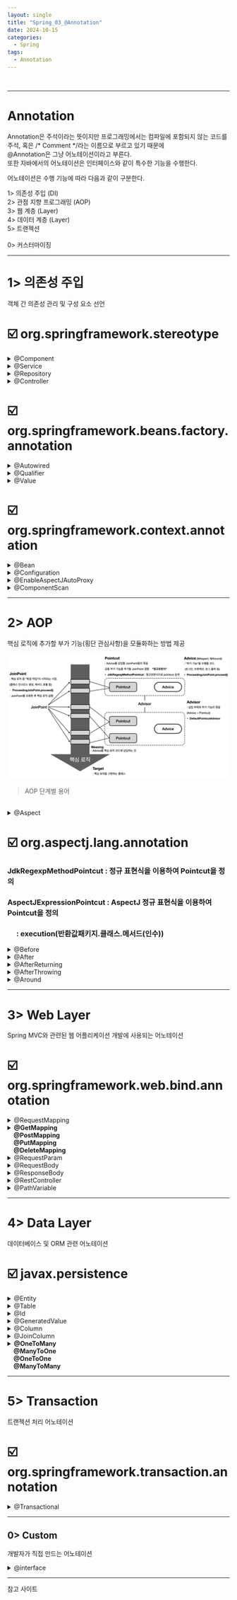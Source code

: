 ```yaml
---
layout: single
title: "Spring_03_@Annotation"
date: 2024-10-15
categories:
  - Spring
tags:
  - Annotation
---
```


<br>

---
# Annotation
Annotation은 주석이라는 뜻이지만 프로그래밍에서는 컴파일에 포함되지 않는 코드를 <br>
주석, 혹은 /* Comment */라는 이름으로 부르고 있기 때문에 <br>
@Annotation은 그냥 어노테이션이라고 부른다. <br>
또한 자바에서의 어노테이션은 인터페이스와 같이 특수한 기능을 수행한다. <br>


어노테이션은 수행 기능에 따라 다음과 같이 구분한다.<br>
> 
1> 의존성 주입 (DI) <br>
2> 관점 지향 프로그래밍 (AOP) <br>
3> 웹 계층 (Layer) <br>
4> 데이터 계층 (Layer) <br>
5> 트랜젝션 <br>
<br>
0> 커스터마이징 <br>

<hr>

# 1> 의존성 주입
객체 간 의존성 관리 및 구성 요소 선언 <br>

<h1>☑️ org.springframework.stereotype</h1>

<details>
<summary class="summary-title">@Component</summary>
<li class="font-lg">org.springframework.stereotype.Component</li>
<li class="font-lg">의존성 주입을 위한 기본 Annotation</li>
<li class="font-lg">개발자가 직접 작성한 Class를 Bean으로 등록하기 위한 어노테이션</li>
<li class="font-lg">@Configuration(ApplicationContext)의 @ComponentScan을 통해 <br>
&emsp;&emsp;자동으로 검색되어 Bean으로 등록된다.</li>

<details>
<summary>예시</summary>
<div markdown="1">

```java
@Component(value="testComponent")
public class ComponentClass {
	// private ComponentClass testComponent = new ComponenClass(); 와 같다.
}
```
</div>
</details>
</details>

<details>
<summary class="summary-title">@Service</summary>
<li class="font-lg">org.springframework.stereotype.Service</li>
<li class="font-lg">비즈니스 로직을 수행하는 Component</li>
<li class="font-lg">@Component와 동일하게 동작하지만 비즈니스 로직을 수행하는 클래스임을 명시할 때 작성한다.</li>
<details>
<summary>예시</summary>
<div markdown="1">

```java
@Service // @Component와 동일. 비즈니스 로직을 수행함을 명시
public class ServiceClass {
	// private ServiceClass serviceClass = new ServiceClass();	
}
```
</div>
</details>
</details>

<details>
<summary class="summary-title">@Repository</summary>
<li class="font-lg">org.springframework.stereotype.Repository</li>
<li class="font-lg">DAO _ DB와의 상호작용을 담당</li>
<li class="font-lg">예외 변환 (Exception Translation)</li>
<details>
<summary>예시</summary>
<div markdown="1">

```java
@Repository
public class TestDao {
	@Autowired
	private TestRepository repository; // sql문을 구현한 인터페이스 필드 멤버로 선언

	public List<TestDto> select() {
		return repository.findAll().stream().map( Test::toDto ).collect(Collectors.toList()); // 인터페이스의 반환값을 리턴
	}
}
```
</div>
</details>
</details>

<details>
<summary class="summary-title">@Controller</summary>
<li class="font-lg">org.springframework.stereotype.Controller</li>
<li class="font-lg">Spring MVC Controller 클래스</li>
<li class="font-lg">요청 처리 & 응답 반환</li>
<li class="font-lg">@RequestMapping과 함께 쓰인다.</li>
<details>
<summary>예시</summary>
<div markdown="1">

```java
@Controller
public class TestController {
	@Autowired // DB와 연결할 객체 @Repository를 필드 멤버로 활용
	private Dao dao;

	@GetMapping("/") // 요청 페이지가 없는 경우 welcome 페이지로 redirect
	public String index() {
		return "index"; // welcome page
	}
	@PostMapping("search") // 검색어를 전달하며 페이지를 요청할 경우 FormBean에 저장하여 Dao 메서드 호출
	public String search(Bean bean, org.springframework.ui.Model model) {
		model.addAttribute("list", dao.search(bean));
		return "result"; // templates/result.html 로 forward
	}
}
```
</div>
</details>
</details>


<h1>☑️ org.springframework.beans.factory.annotation</h1>

<details>
<summary class="summary-title">@Autowired</summary>
<li class="font-lg">org.springframework.beans.factory.annotation.Autowired</li>
<li class="font-lg">Constructor, setter, field에 사용</li>
<li class="font-lg">타입에 의한 매핑 (객체에 대한 의존성 : Bean 주입)</li>

<details>
<summary class="summary-title">Spring의 Bean 주입 3가지 방법</summary>
<ol>
<li class="font-lg">@Autowired</li>
<li class="font-lg">setter</li>
<li class="font-lg">@AllArgsConstructor (권장)</li>
</ol>
</details>

<details>
<summary>예시</summary>
<div markdown="1">

```java
@어노테이션
public class 클래스 {
	@Aurowired // 구현체를 주입받는다 
	private TestInterface interface; // 필드 인젝션

	@Autowired
	private Constructor(TestClass test) { // 생성자 인젝션
		this test = test;
	}
}
```
</div>
</details>
</details>


<details>
<summary class="summary-title">@Qualifier</summary>
<li class="font-lg">org.springframework.beans.factory.annotation.Qualifier</li>
<li class="font-lg">Bean으로 등록된 객체의 ID를 통해 주입받는다</li>
<li class="font-lg">@Autowired와 함께 쓰이며 타입이 아닌 Bean의 Id에 매핑할 때 쓰인다.</li>
<li class="font-lg">
	Bean객체의 ID를 찾지 못할 경우 <br>
	⛔️ 'NoSuchBeanDefinitionException' 발생 <br>
&emsp;&emsp;자연스럽게 Bean Id에 오타는 없는지 확인한다.
</li>
<details>
<summary>예시</summary>
<div markdown="1">

```java
@어노테이션
public class 클래스 {
	@Aurowired 
	@Qualifier(value="testImpl") // Bean의 ID와 매핑
	private TestInterface interface;
}
```
</div>
</details>
</details>


<details>
<summary class="summary-title">@Value</summary>
<li class="font-lg">org.springframework.beans.factory.annotation.Value</li>
<li class="font-lg">설정 파일(application.properties 또는 application.yml)에서 값을 읽어와 주입할 때 사용</li>
<li class="font-lg">멤버에 작성한다. _ 외부 클래스의 name값을 주입</li>
<details>
<summary>예시</summary>
<div markdown="1">

```java
	@Value("dataInfo.name") // 1> 외부 클래스의 name 값을 주입
	private String name; // name = dataInfo.getName(); 과 동일
	private String part;

	@Autowired // 어노테이션을 작성하지 않으면 주입되지 않는다. (당연한 얘기) 
	// xml 에서 <constructor-arg value="전산부"/> 를 입력 시 xml 설정값이 주입된다.
	public MyProcess(@Value("총무부") String part) { // @Value("#{dataInfo.part}") String part 가능
		this.part = part;	// 2> 생성자를 통해 part가 주입된다.
	}
```
</div>
</details>

<details>
<summary>예시 전문</summary>
<div markdown="1">

```java
package anno3_etc;

import org.springframework.beans.factory.annotation.Autowired;
import org.springframework.beans.factory.annotation.Value;
import org.springframework.stereotype.Service;

@Service // 비즈니스 로직을 수행할 클래스 : Service
public class MyProcess {
	// TODO 1015 Spring 05 _ 기타 어노테이션 _ SpEL _ @Value
	// SpEL : 동적으로 표현식을 해석.
	// #{표현식} : @Component로 작성된 클래스를 앞글자 소문자의 변수에 접근하여 getter()를 호출할 수 있다.

	// @Value는 멤버에 작성한다. : 1> 외부 클래스의 name값을 주입
	@Value("#{dataInfo.name}") // getName() 메서드를 호출한다.
	private String name;
	private String part;

	public MyProcess() {
		
	}
	
	@Autowired // 어노테이션을 작성하지 않으면 주입되지 않는다. (당연한 얘기) 
	// xml 에서 <constructor-arg value="전산부"/> 를 입력 시 xml 설정값이 주입된다.
	public MyProcess(@Value("총무부") String part) { // @Value("#{dataInfo.part}") String part 가능
		this.part = part;	// 2> 생성자를 통해 part가 주입된다.
	}
	
	@Value("#{dataInfo.job}") // public 으로 선언했기 때문에 바로 접근할 수 있다.
	private String job; 
	
	@Value("100")		// 새로운 변수에 값을 주입할 수도 있다.
	private int height;
	
	@Value("1, 2, 3, 4")	// 배열을 저장할 수도 있다.
	private int arr[];
	
	public void showResult () {
		System.out.println("name : " + name);
		System.out.println("part : " + part);
		System.out.println("job : " + job);
		System.out.println("height + 3 : " + (height + 3));
		System.out.println("arr : " + arr[0] + " " + arr[3]);
	}
}
```
</div>
</details>
</details>


<h1>☑️ org.springframework.context.annotation</h1>

<details>
<summary class="summary-title">@Bean</summary>
<li class="font-lg">org.springframework.context.annotation.Bean</li>
<li class="font-lg">개발자가 직접 제어가 불가능한 외부 라이브러리 등을 Bean으로 만들 때 사용되는 어노테이션</li>
<li class="font-lg">메서드를 통해서 Bean 정의</li>
<li class="font-lg">메서드의 반환 객체를 Spring 컨테이너 Bean으로 등록</li>
<details>
<summary>예시</summary>
<div markdown="1">

```java
@어노테이션
public class 클래스 {
	// ArrayList를 반환하며 Bean으로 등록한다. 
	// ArrayList<String> testArrayList = new ArrayList<>(); 와 동일
	@Bean(name="testArrayList") 
	public ArrayList<String> array() {
		return new ArrayList<String>();
	}
}
```
</div>
</details>
</details>


<details>
<summary class="summary-title">@Configuration</summary>
<li class="font-lg">org.springframework.context.annotation.Configuration</li>
<li class="font-lg">Spring 설정 클래스를 정의</li>

<details>
<summary>예시</summary>

<pre><code>
 &#064;Configuration
 public class AppConfig {
     &#064;Bean
     public MyBean myBean() {
         // instantiate, configure and return bean ...
     }
 }
</code></pre>

</details>

<details>
<summary>API 내용 확인</summary>
<div markdown="1">

```java
/*
 * Copyright 2002-2023 the original author or authors.
 *
 * Licensed under the Apache License, Version 2.0 (the "License");
 * you may not use this file except in compliance with the License.
 * You may obtain a copy of the License at
 *
 *      https://www.apache.org/licenses/LICENSE-2.0
 *
 * Unless required by applicable law or agreed to in writing, software
 * distributed under the License is distributed on an "AS IS" BASIS,
 * WITHOUT WARRANTIES OR CONDITIONS OF ANY KIND, either express or implied.
 * See the License for the specific language governing permissions and
 * limitations under the License.
 */

package org.springframework.context.annotation;

import java.lang.annotation.Documented;
import java.lang.annotation.ElementType;
import java.lang.annotation.Retention;
import java.lang.annotation.RetentionPolicy;
import java.lang.annotation.Target;

import org.springframework.beans.factory.annotation.Autowired;
import org.springframework.beans.factory.annotation.Value;
import org.springframework.core.annotation.AliasFor;
import org.springframework.stereotype.Component;

/**
 * Indicates that a class declares one or more {@link Bean @Bean} methods and
 * may be processed by the Spring container to generate bean definitions and
 * service requests for those beans at runtime, for example:
 *
 * <pre class="code">
 * &#064;Configuration
 * public class AppConfig {
 *
 *     &#064;Bean
 *     public MyBean myBean() {
 *         // instantiate, configure and return bean ...
 *     }
 * }</pre>
 *
 * <h2>Bootstrapping {@code @Configuration} classes</h2>
 *
 * <h3>Via {@code AnnotationConfigApplicationContext}</h3>
 *
 * <p>{@code @Configuration} classes are typically bootstrapped using either
 * {@link AnnotationConfigApplicationContext} or its web-capable variant,
 * {@link org.springframework.web.context.support.AnnotationConfigWebApplicationContext
 * AnnotationConfigWebApplicationContext}. A simple example with the former follows:
 *
 * <pre class="code">
 * AnnotationConfigApplicationContext ctx = new AnnotationConfigApplicationContext();
 * ctx.register(AppConfig.class);
 * ctx.refresh();
 * MyBean myBean = ctx.getBean(MyBean.class);
 * // use myBean ...
 * </pre>
 *
 * <p>See the {@link AnnotationConfigApplicationContext} javadocs for further details, and see
 * {@link org.springframework.web.context.support.AnnotationConfigWebApplicationContext
 * AnnotationConfigWebApplicationContext} for web configuration instructions in a
 * {@code Servlet} container.
 *
 * <h3>Via Spring {@code <beans>} XML</h3>
 *
 * <p>As an alternative to registering {@code @Configuration} classes directly against an
 * {@code AnnotationConfigApplicationContext}, {@code @Configuration} classes may be
 * declared as normal {@code <bean>} definitions within Spring XML files:
 *
 * <pre class="code">
 * &lt;beans&gt;
 *    &lt;context:annotation-config/&gt;
 *    &lt;bean class="com.acme.AppConfig"/&gt;
 * &lt;/beans&gt;
 * </pre>
 *
 * <p>In the example above, {@code <context:annotation-config/>} is required in order to
 * enable {@link ConfigurationClassPostProcessor} and other annotation-related
 * post processors that facilitate handling {@code @Configuration} classes.
 *
 * <h3>Via component scanning</h3>
 *
 * <p>Since {@code @Configuration} is meta-annotated with {@link Component @Component},
 * {@code @Configuration} classes are candidates for component scanning &mdash;
 * for example, using {@link ComponentScan @ComponentScan} or Spring XML's
 * {@code <context:component-scan/>} element &mdash; and therefore may also take
 * advantage of {@link Autowired @Autowired}/{@link jakarta.inject.Inject @Inject}
 * like any regular {@code @Component}. In particular, if a single constructor is
 * present, autowiring semantics will be applied transparently for that constructor:
 *
 * <pre class="code">
 * &#064;Configuration
 * public class AppConfig {
 *
 *     private final SomeBean someBean;
 *
 *     public AppConfig(SomeBean someBean) {
 *         this.someBean = someBean;
 *     }
 *
 *     // &#064;Bean definition using "SomeBean"
 *
 * }</pre>
 *
 * <p>{@code @Configuration} classes may not only be bootstrapped using component
 * scanning, but may also themselves <em>configure</em> component scanning using
 * the {@link ComponentScan @ComponentScan} annotation:
 *
 * <pre class="code">
 * &#064;Configuration
 * &#064;ComponentScan("com.acme.app.services")
 * public class AppConfig {
 *     // various &#064;Bean definitions ...
 * }</pre>
 *
 * <p>See the {@link ComponentScan @ComponentScan} javadocs for details.
 *
 * <h2>Working with externalized values</h2>
 *
 * <h3>Using the {@code Environment} API</h3>
 *
 * <p>Externalized values may be looked up by injecting the Spring
 * {@link org.springframework.core.env.Environment} into a {@code @Configuration}
 * class &mdash; for example, using the {@code @Autowired} annotation:
 *
 * <pre class="code">
 * &#064;Configuration
 * public class AppConfig {
 *
 *     &#064;Autowired Environment env;
 *
 *     &#064;Bean
 *     public MyBean myBean() {
 *         MyBean myBean = new MyBean();
 *         myBean.setName(env.getProperty("bean.name"));
 *         return myBean;
 *     }
 * }</pre>
 *
 * <p>Properties resolved through the {@code Environment} reside in one or more "property
 * source" objects, and {@code @Configuration} classes may contribute property sources to
 * the {@code Environment} object using the {@link PropertySource @PropertySource}
 * annotation:
 *
 * <pre class="code">
 * &#064;Configuration
 * &#064;PropertySource("classpath:/com/acme/app.properties")
 * public class AppConfig {
 *
 *     &#064;Inject Environment env;
 *
 *     &#064;Bean
 *     public MyBean myBean() {
 *         return new MyBean(env.getProperty("bean.name"));
 *     }
 * }</pre>
 *
 * <p>See the {@link org.springframework.core.env.Environment Environment}
 * and {@link PropertySource @PropertySource} javadocs for further details.
 *
 * <h3>Using the {@code @Value} annotation</h3>
 *
 * <p>Externalized values may be injected into {@code @Configuration} classes using
 * the {@link Value @Value} annotation:
 *
 * <pre class="code">
 * &#064;Configuration
 * &#064;PropertySource("classpath:/com/acme/app.properties")
 * public class AppConfig {
 *
 *     &#064;Value("${bean.name}") String beanName;
 *
 *     &#064;Bean
 *     public MyBean myBean() {
 *         return new MyBean(beanName);
 *     }
 * }</pre>
 *
 * <p>This approach is often used in conjunction with Spring's
 * {@link org.springframework.context.support.PropertySourcesPlaceholderConfigurer
 * PropertySourcesPlaceholderConfigurer} that can be enabled <em>automatically</em>
 * in XML configuration via {@code <context:property-placeholder/>} or <em>explicitly</em>
 * in a {@code @Configuration} class via a dedicated {@code static} {@code @Bean} method
 * (see "a note on BeanFactoryPostProcessor-returning {@code @Bean} methods" of
 * {@link Bean @Bean}'s javadocs for details). Note, however, that explicit registration
 * of a {@code PropertySourcesPlaceholderConfigurer} via a {@code static} {@code @Bean}
 * method is typically only required if you need to customize configuration such as the
 * placeholder syntax, etc. Specifically, if no bean post-processor (such as a
 * {@code PropertySourcesPlaceholderConfigurer}) has registered an <em>embedded value
 * resolver</em> for the {@code ApplicationContext}, Spring will register a default
 * <em>embedded value resolver</em> which resolves placeholders against property sources
 * registered in the {@code Environment}. See the section below on composing
 * {@code @Configuration} classes with Spring XML using {@code @ImportResource}; see
 * the {@link Value @Value} javadocs; and see the {@link Bean @Bean} javadocs for details
 * on working with {@code BeanFactoryPostProcessor} types such as
 * {@code PropertySourcesPlaceholderConfigurer}.
 *
 * <h2>Composing {@code @Configuration} classes</h2>
 *
 * <h3>With the {@code @Import} annotation</h3>
 *
 * <p>{@code @Configuration} classes may be composed using the {@link Import @Import} annotation,
 * similar to the way that {@code <import>} works in Spring XML. Because
 * {@code @Configuration} objects are managed as Spring beans within the container,
 * imported configurations may be injected &mdash; for example, via constructor injection:
 *
 * <pre class="code">
 * &#064;Configuration
 * public class DatabaseConfig {
 *
 *     &#064;Bean
 *     public DataSource dataSource() {
 *         // instantiate, configure and return DataSource
 *     }
 * }
 *
 * &#064;Configuration
 * &#064;Import(DatabaseConfig.class)
 * public class AppConfig {
 *
 *     private final DatabaseConfig dataConfig;
 *
 *     public AppConfig(DatabaseConfig dataConfig) {
 *         this.dataConfig = dataConfig;
 *     }
 *
 *     &#064;Bean
 *     public MyBean myBean() {
 *         // reference the dataSource() bean method
 *         return new MyBean(dataConfig.dataSource());
 *     }
 * }</pre>
 *
 * <p>Now both {@code AppConfig} and the imported {@code DatabaseConfig} can be bootstrapped
 * by registering only {@code AppConfig} against the Spring context:
 *
 * <pre class="code">
 * new AnnotationConfigApplicationContext(AppConfig.class);</pre>
 *
 * <h3>With the {@code @Profile} annotation</h3>
 *
 * <p>{@code @Configuration} classes may be marked with the {@link Profile @Profile} annotation to
 * indicate they should be processed only if a given profile or profiles are <em>active</em>:
 *
 * <pre class="code">
 * &#064;Profile("development")
 * &#064;Configuration
 * public class EmbeddedDatabaseConfig {
 *
 *     &#064;Bean
 *     public DataSource dataSource() {
 *         // instantiate, configure and return embedded DataSource
 *     }
 * }
 *
 * &#064;Profile("production")
 * &#064;Configuration
 * public class ProductionDatabaseConfig {
 *
 *     &#064;Bean
 *     public DataSource dataSource() {
 *         // instantiate, configure and return production DataSource
 *     }
 * }</pre>
 *
 * <p>Alternatively, you may also declare profile conditions at the {@code @Bean} method level
 * &mdash; for example, for alternative bean variants within the same configuration class:
 *
 * <pre class="code">
 * &#064;Configuration
 * public class ProfileDatabaseConfig {
 *
 *     &#064;Bean("dataSource")
 *     &#064;Profile("development")
 *     public DataSource embeddedDatabase() { ... }
 *
 *     &#064;Bean("dataSource")
 *     &#064;Profile("production")
 *     public DataSource productionDatabase() { ... }
 * }</pre>
 *
 * <p>See the {@link Profile @Profile} and {@link org.springframework.core.env.Environment}
 * javadocs for further details.
 *
 * <h3>With Spring XML using the {@code @ImportResource} annotation</h3>
 *
 * <p>As mentioned above, {@code @Configuration} classes may be declared as regular Spring
 * {@code <bean>} definitions within Spring XML files. It is also possible to
 * import Spring XML configuration files into {@code @Configuration} classes using
 * the {@link ImportResource @ImportResource} annotation. Bean definitions imported from
 * XML can be injected &mdash; for example, using the {@code @Inject} annotation:
 *
 * <pre class="code">
 * &#064;Configuration
 * &#064;ImportResource("classpath:/com/acme/database-config.xml")
 * public class AppConfig {
 *
 *     &#064;Inject DataSource dataSource; // from XML
 *
 *     &#064;Bean
 *     public MyBean myBean() {
 *         // inject the XML-defined dataSource bean
 *         return new MyBean(this.dataSource);
 *     }
 * }</pre>
 *
 * <h3>With nested {@code @Configuration} classes</h3>
 *
 * <p>{@code @Configuration} classes may be nested within one another as follows:
 *
 * <pre class="code">
 * &#064;Configuration
 * public class AppConfig {
 *
 *     &#064;Inject DataSource dataSource;
 *
 *     &#064;Bean
 *     public MyBean myBean() {
 *         return new MyBean(dataSource);
 *     }
 *
 *     &#064;Configuration
 *     static class DatabaseConfig {
 *         &#064;Bean
 *         DataSource dataSource() {
 *             return new EmbeddedDatabaseBuilder().build();
 *         }
 *     }
 * }</pre>
 *
 * <p>When bootstrapping such an arrangement, only {@code AppConfig} need be registered
 * against the application context. By virtue of being a nested {@code @Configuration}
 * class, {@code DatabaseConfig} <em>will be registered automatically</em>. This avoids
 * the need to use an {@code @Import} annotation when the relationship between
 * {@code AppConfig} and {@code DatabaseConfig} is already implicitly clear.
 *
 * <p>Note also that nested {@code @Configuration} classes can be used to good effect
 * with the {@code @Profile} annotation to provide two options of the same bean to the
 * enclosing {@code @Configuration} class.
 *
 * <h2>Configuring lazy initialization</h2>
 *
 * <p>By default, {@code @Bean} methods will be <em>eagerly instantiated</em> at container
 * bootstrap time.  To avoid this, {@code @Configuration} may be used in conjunction with
 * the {@link Lazy @Lazy} annotation to indicate that all {@code @Bean} methods declared
 * within the class are by default lazily initialized. Note that {@code @Lazy} may be used
 * on individual {@code @Bean} methods as well.
 *
 * <h2>Testing support for {@code @Configuration} classes</h2>
 *
 * <p>The Spring <em>TestContext framework</em> available in the {@code spring-test} module
 * provides the {@code @ContextConfiguration} annotation which can accept an array of
 * <em>component class</em> references &mdash; typically {@code @Configuration} or
 * {@code @Component} classes.
 *
 * <pre class="code">
 * &#064;ExtendWith(SpringExtension.class)
 * &#064;ContextConfiguration(classes = {AppConfig.class, DatabaseConfig.class})
 * class MyTests {
 *
 *     &#064;Autowired MyBean myBean;
 *
 *     &#064;Autowired DataSource dataSource;
 *
 *     &#064;Test
 *     void test() {
 *         // assertions against myBean ...
 *     }
 * }</pre>
 *
 * <p>See the
 * <a href="https://docs.spring.io/spring/docs/current/spring-framework-reference/testing.html#testcontext-framework">TestContext framework</a>
 * reference documentation for details.
 *
 * <h2>Enabling built-in Spring features using {@code @Enable} annotations</h2>
 *
 * <p>Spring features such as asynchronous method execution, scheduled task execution,
 * annotation driven transaction management, and even Spring MVC can be enabled and
 * configured from {@code @Configuration} classes using their respective "{@code @Enable}"
 * annotations. See
 * {@link org.springframework.scheduling.annotation.EnableAsync @EnableAsync},
 * {@link org.springframework.scheduling.annotation.EnableScheduling @EnableScheduling},
 * {@link org.springframework.transaction.annotation.EnableTransactionManagement @EnableTransactionManagement},
 * {@link org.springframework.context.annotation.EnableAspectJAutoProxy @EnableAspectJAutoProxy},
 * and {@link org.springframework.web.servlet.config.annotation.EnableWebMvc @EnableWebMvc}
 * for details.
 *
 * <h2>Constraints when authoring {@code @Configuration} classes</h2>
 *
 * <ul>
 * <li>Configuration classes must be provided as classes (i.e. not as instances returned
 * from factory methods), allowing for runtime enhancements through a generated subclass.
 * <li>Configuration classes must be non-final (allowing for subclasses at runtime),
 * unless the {@link #proxyBeanMethods() proxyBeanMethods} flag is set to {@code false}
 * in which case no runtime-generated subclass is necessary.
 * <li>Configuration classes must be non-local (i.e. may not be declared within a method).
 * <li>Any nested configuration classes must be declared as {@code static}.
 * <li>{@code @Bean} methods may not in turn create further configuration classes
 * (any such instances will be treated as regular beans, with their configuration
 * annotations remaining undetected).
 * </ul>
 *
 * @author Rod Johnson
 * @author Chris Beams
 * @author Juergen Hoeller
 * @since 3.0
 * @see Bean
 * @see Profile
 * @see Import
 * @see ImportResource
 * @see ComponentScan
 * @see Lazy
 * @see PropertySource
 * @see AnnotationConfigApplicationContext
 * @see ConfigurationClassPostProcessor
 * @see org.springframework.core.env.Environment
 * @see org.springframework.test.context.ContextConfiguration
 */
@Target(ElementType.TYPE)
@Retention(RetentionPolicy.RUNTIME)
@Documented
@Component
public @interface Configuration {

	/**
	 * Explicitly specify the name of the Spring bean definition associated with the
	 * {@code @Configuration} class. If left unspecified (the common case), a bean
	 * name will be automatically generated.
	 * <p>The custom name applies only if the {@code @Configuration} class is picked
	 * up via component scanning or supplied directly to an
	 * {@link AnnotationConfigApplicationContext}. If the {@code @Configuration} class
	 * is registered as a traditional XML bean definition, the name/id of the bean
	 * element will take precedence.
	 * <p>Alias for {@link Component#value}.
	 * @return the explicit component name, if any (or empty String otherwise)
	 * @see AnnotationBeanNameGenerator
	 */
	@AliasFor(annotation = Component.class)
	String value() default "";

	/**
	 * Specify whether {@code @Bean} methods should get proxied in order to enforce
	 * bean lifecycle behavior, e.g. to return shared singleton bean instances even
	 * in case of direct {@code @Bean} method calls in user code. This feature
	 * requires method interception, implemented through a runtime-generated CGLIB
	 * subclass which comes with limitations such as the configuration class and
	 * its methods not being allowed to declare {@code final}.
	 * <p>The default is {@code true}, allowing for 'inter-bean references' via direct
	 * method calls within the configuration class as well as for external calls to
	 * this configuration's {@code @Bean} methods, e.g. from another configuration class.
	 * If this is not needed since each of this particular configuration's {@code @Bean}
	 * methods is self-contained and designed as a plain factory method for container use,
	 * switch this flag to {@code false} in order to avoid CGLIB subclass processing.
	 * <p>Turning off bean method interception effectively processes {@code @Bean}
	 * methods individually like when declared on non-{@code @Configuration} classes,
	 * a.k.a. "@Bean Lite Mode" (see {@link Bean @Bean's javadoc}). It is therefore
	 * behaviorally equivalent to removing the {@code @Configuration} stereotype.
	 * @since 5.2
	 */
	boolean proxyBeanMethods() default true;

	/**
	 * Specify whether {@code @Bean} methods need to have unique method names,
	 * raising an exception otherwise in order to prevent accidental overloading.
	 * <p>The default is {@code true}, preventing accidental method overloads which
	 * get interpreted as overloaded factory methods for the same bean definition
	 * (as opposed to separate bean definitions with individual conditions etc).
	 * Switch this flag to {@code false} in order to allow for method overloading
	 * according to those semantics, accepting the risk for accidental overlaps.
	 * @since 6.0
	 */
	boolean enforceUniqueMethods() default true;

}
```
</div>
</details>
</details>


<details>
<summary class="summary-title">@EnableAspectJAutoProxy</summary>
<li class="font-lg">org.springframework.context.annotation.EnableAspectJAutoProxy</li>
<li class="font-lg">@Aspect 어노테이션이 있는 부가 기능을 처리</li>
<li class="font-lg">@Configuration과 함께 쓰인다.</li>
<li class="font-lg">&lt;aop:aspectj-autoproxy&gt; XML element와 유사</li>
<br>
<li class="font-lg">Spring AOP : Dynamic Proxy _ 인터페이스를 구현해서 객체에 간접적으로 접근</li>
<li class="font-lg">AspectJ AOP : BCI (Byte Code Instrumentation) _ 바이트 코드를 직접 수정</li>
<br>
<li class="font-lg">(proxyTargetClass = true) : </li>

<details>
<summary>API 내용 확인</summary>

<details>
<summary>View Comments</summary>

<div markdown="1">

```java
/*
 * Copyright 2002-2021 the original author or authors.
 *
 * Licensed under the Apache License, Version 2.0 (the "License");
 * you may not use this file except in compliance with the License.
 * You may obtain a copy of the License at
 *
 *      https://www.apache.org/licenses/LICENSE-2.0
 *
 * Unless required by applicable law or agreed to in writing, software
 * distributed under the License is distributed on an "AS IS" BASIS,
 * WITHOUT WARRANTIES OR CONDITIONS OF ANY KIND, either express or implied.
 * See the License for the specific language governing permissions and
 * limitations under the License.
 */

package org.springframework.context.annotation;

import java.lang.annotation.Documented;
import java.lang.annotation.ElementType;
import java.lang.annotation.Retention;
import java.lang.annotation.RetentionPolicy;
import java.lang.annotation.Target;

/**
 * Enables support for handling components marked with AspectJ's {@code @Aspect} annotation,
 * similar to functionality found in Spring's {@code <aop:aspectj-autoproxy>} XML element.
 * To be used on @{@link Configuration} classes as follows:
 *
 * <pre class="code">
 * &#064;Configuration
 * &#064;EnableAspectJAutoProxy
 * public class AppConfig {
 *
 *     &#064;Bean
 *     public FooService fooService() {
 *         return new FooService();
 *     }
 *
 *     &#064;Bean
 *     public MyAspect myAspect() {
 *         return new MyAspect();
 *     }
 * }</pre>
 *
 * Where {@code FooService} is a typical POJO component and {@code MyAspect} is an
 * {@code @Aspect}-style aspect:
 *
 * <pre class="code">
 * public class FooService {
 *
 *     // various methods
 * }</pre>
 *
 * <pre class="code">
 * &#064;Aspect
 * public class MyAspect {
 *
 *     &#064;Before("execution(* FooService+.*(..))")
 *     public void advice() {
 *         // advise FooService methods as appropriate
 *     }
 * }</pre>
 *
 * In the scenario above, {@code @EnableAspectJAutoProxy} ensures that {@code MyAspect}
 * will be properly processed and that {@code FooService} will be proxied mixing in the
 * advice that it contributes.
 *
 * <p>Users can control the type of proxy that gets created for {@code FooService} using
 * the {@link #proxyTargetClass()} attribute. The following enables CGLIB-style 'subclass'
 * proxies as opposed to the default interface-based JDK proxy approach.
 *
 * <pre class="code">
 * &#064;Configuration
 * &#064;EnableAspectJAutoProxy(proxyTargetClass=true)
 * public class AppConfig {
 *     // ...
 * }</pre>
 *
 * <p>Note that {@code @Aspect} beans may be component-scanned like any other.
 * Simply mark the aspect with both {@code @Aspect} and {@code @Component}:
 *
 * <pre class="code">
 * package com.foo;
 *
 * &#064;Component
 * public class FooService { ... }
 *
 * &#064;Aspect
 * &#064;Component
 * public class MyAspect { ... }</pre>
 *
 * Then use the @{@link ComponentScan} annotation to pick both up:
 *
 * <pre class="code">
 * &#064;Configuration
 * &#064;ComponentScan("com.foo")
 * &#064;EnableAspectJAutoProxy
 * public class AppConfig {
 *
 *     // no explicit &#064;Bean definitions required
 * }</pre>
 *
 * <b>Note: {@code @EnableAspectJAutoProxy} applies to its local application context only,
 * allowing for selective proxying of beans at different levels.</b> Please redeclare
 * {@code @EnableAspectJAutoProxy} in each individual context, e.g. the common root web
 * application context and any separate {@code DispatcherServlet} application contexts,
 * if you need to apply its behavior at multiple levels.
 *
 * <p>This feature requires the presence of {@code aspectjweaver} on the classpath.
 * While that dependency is optional for {@code spring-aop} in general, it is required
 * for {@code @EnableAspectJAutoProxy} and its underlying facilities.
 *
 * @author Chris Beams
 * @author Juergen Hoeller
 * @since 3.1
 * @see org.aspectj.lang.annotation.Aspect
 */
@Target(ElementType.TYPE)
@Retention(RetentionPolicy.RUNTIME)
@Documented
@Import(AspectJAutoProxyRegistrar.class)
public @interface EnableAspectJAutoProxy {

	/**
	 * Indicate whether subclass-based (CGLIB) proxies are to be created as opposed
	 * to standard Java interface-based proxies. The default is {@code false}.
	 */
	boolean proxyTargetClass() default false;

	/**
	 * Indicate that the proxy should be exposed by the AOP framework as a {@code ThreadLocal}
	 * for retrieval via the {@link org.springframework.aop.framework.AopContext} class.
	 * Off by default, i.e. no guarantees that {@code AopContext} access will work.
	 * @since 4.3.1
	 */
	boolean exposeProxy() default false;

}
```
</div>


</details>

<pre><code>
&#064;Configuration
&#064;EnableAspectJAutoProxy(proxyTargetClass = true)
public class AppConfig {
    &#064;Bean
    public FooService fooService() {
        return new FooService();
    }
    &#064;Bean
    public MyAspect myAspect() {
        return new MyAspect();
    }
}
</code></pre>
<br>

<pre>
FooService는 일반 클래스이고
MyAspect 클래스는 @Aspect의 부가 기능에 해당한다.
FooService의 모든 메서드가 실행되기 이전에 MyAspect의 advice()가 실행되도록 한다.
</pre>

<br>
<pre><code>
public class FooService {
    // various methods
}
</code></pre>

<pre><code>
&#064;Aspect
public class MyAspect {
    &#064;Before("execution(* FooService+.*(..))")
    public void advice() {
        // advise FooService methods as appropriate
    }
}
</code></pre>

</details>
</details>



<details>
<summary class="summary-title">@ComponentScan</summary>
<li class="font-lg">org.springframework.context.annotation.ComponentScan</li>
<li class="font-lg">패키지를 설정하여 패키지 내 컴포넌트 스캔</li>
<li class="font-lg">
	대상 파일이 ApplicationContext 파일이 속한 패키지 외부에 있는 경우 <br>
&emsp;&ensp;명시적으로 패키지를 작성해야한다.<br>
</li>

<details>
<summary>API 내용 확인</summary>

<details>
<summary>View Comments</summary>
<div markdown="1">

```java
/*
 * Copyright 2002-2023 the original author or authors.
 *
 * Licensed under the Apache License, Version 2.0 (the "License");
 * you may not use this file except in compliance with the License.
 * You may obtain a copy of the License at
 *
 *      https://www.apache.org/licenses/LICENSE-2.0
 *
 * Unless required by applicable law or agreed to in writing, software
 * distributed under the License is distributed on an "AS IS" BASIS,
 * WITHOUT WARRANTIES OR CONDITIONS OF ANY KIND, either express or implied.
 * See the License for the specific language governing permissions and
 * limitations under the License.
 */

package org.springframework.context.annotation;

import java.lang.annotation.Documented;
import java.lang.annotation.ElementType;
import java.lang.annotation.Repeatable;
import java.lang.annotation.Retention;
import java.lang.annotation.RetentionPolicy;
import java.lang.annotation.Target;

import org.springframework.beans.factory.support.BeanNameGenerator;
import org.springframework.core.annotation.AliasFor;
import org.springframework.core.type.filter.TypeFilter;

/**
 * Configures component scanning directives for use with {@link Configuration @Configuration}
 * classes.
 *
 * <p>Provides support comparable to Spring's {@code <context:component-scan>}
 * XML namespace element.
 *
 * <p>Either {@link #basePackageClasses} or {@link #basePackages} (or its alias
 * {@link #value}) may be specified to define specific packages to scan. If specific
 * packages are not defined, scanning will occur recursively beginning with the
 * package of the class that declares this annotation.
 *
 * <p>Note that the {@code <context:component-scan>} element has an
 * {@code annotation-config} attribute; however, this annotation does not. This is because
 * in almost all cases when using {@code @ComponentScan}, default annotation config
 * processing (e.g. processing {@code @Autowired} and friends) is assumed. Furthermore,
 * when using {@link AnnotationConfigApplicationContext}, annotation config processors are
 * always registered, meaning that any attempt to disable them at the
 * {@code @ComponentScan} level would be ignored.
 *
 * <p>See {@link Configuration @Configuration}'s Javadoc for usage examples.
 *
 * <p>{@code @ComponentScan} can be used as a <em>{@linkplain Repeatable repeatable}</em>
 * annotation. {@code @ComponentScan} may also be used as a <em>meta-annotation</em>
 * to create custom <em>composed annotations</em> with attribute overrides.
 *
 * <p>Locally declared {@code @ComponentScan} annotations always take precedence
 * over and effectively <em>hide</em> {@code @ComponentScan} meta-annotations,
 * which allows explicit local configuration to override configuration that is
 * <em>meta-present</em> (including composed annotations meta-annotated with
 * {@code @ComponentScan}).
 *
 * @author Chris Beams
 * @author Juergen Hoeller
 * @author Sam Brannen
 * @since 3.1
 * @see Configuration
 */
@Retention(RetentionPolicy.RUNTIME)
@Target(ElementType.TYPE)
@Documented
@Repeatable(ComponentScans.class)
public @interface ComponentScan {

	/**
	 * Alias for {@link #basePackages}.
	 * <p>Allows for more concise annotation declarations if no other attributes
	 * are needed &mdash; for example, {@code @ComponentScan("org.my.pkg")}
	 * instead of {@code @ComponentScan(basePackages = "org.my.pkg")}.
	 */
	@AliasFor("basePackages")
	String[] value() default {};

	/**
	 * Base packages to scan for annotated components.
	 * <p>{@link #value} is an alias for (and mutually exclusive with) this
	 * attribute.
	 * <p>Use {@link #basePackageClasses} for a type-safe alternative to
	 * String-based package names.
	 */
	@AliasFor("value")
	String[] basePackages() default {};

	/**
	 * Type-safe alternative to {@link #basePackages} for specifying the packages
	 * to scan for annotated components. The package of each class specified will be scanned.
	 * <p>Consider creating a special no-op marker class or interface in each package
	 * that serves no purpose other than being referenced by this attribute.
	 */
	Class<?>[] basePackageClasses() default {};

	/**
	 * The {@link BeanNameGenerator} class to be used for naming detected components
	 * within the Spring container.
	 * <p>The default value of the {@link BeanNameGenerator} interface itself indicates
	 * that the scanner used to process this {@code @ComponentScan} annotation should
	 * use its inherited bean name generator, e.g. the default
	 * {@link AnnotationBeanNameGenerator} or any custom instance supplied to the
	 * application context at bootstrap time.
	 * @see AnnotationConfigApplicationContext#setBeanNameGenerator(BeanNameGenerator)
	 * @see AnnotationBeanNameGenerator
	 * @see FullyQualifiedAnnotationBeanNameGenerator
	 */
	Class<? extends BeanNameGenerator> nameGenerator() default BeanNameGenerator.class;

	/**
	 * The {@link ScopeMetadataResolver} to be used for resolving the scope of detected components.
	 */
	Class<? extends ScopeMetadataResolver> scopeResolver() default AnnotationScopeMetadataResolver.class;

	/**
	 * Indicates whether proxies should be generated for detected components, which may be
	 * necessary when using scopes in a proxy-style fashion.
	 * <p>The default is defer to the default behavior of the component scanner used to
	 * execute the actual scan.
	 * <p>Note that setting this attribute overrides any value set for {@link #scopeResolver}.
	 * @see ClassPathBeanDefinitionScanner#setScopedProxyMode(ScopedProxyMode)
	 */
	ScopedProxyMode scopedProxy() default ScopedProxyMode.DEFAULT;

	/**
	 * Controls the class files eligible for component detection.
	 * <p>Consider use of {@link #includeFilters} and {@link #excludeFilters}
	 * for a more flexible approach.
	 */
	String resourcePattern() default ClassPathScanningCandidateComponentProvider.DEFAULT_RESOURCE_PATTERN;

	/**
	 * Indicates whether automatic detection of classes annotated with {@code @Component}
	 * {@code @Repository}, {@code @Service}, or {@code @Controller} should be enabled.
	 */
	boolean useDefaultFilters() default true;

	/**
	 * Specifies which types are eligible for component scanning.
	 * <p>Further narrows the set of candidate components from everything in {@link #basePackages}
	 * to everything in the base packages that matches the given filter or filters.
	 * <p>Note that these filters will be applied in addition to the default filters, if specified.
	 * Any type under the specified base packages which matches a given filter will be included,
	 * even if it does not match the default filters (i.e. is not annotated with {@code @Component}).
	 * @see #resourcePattern()
	 * @see #useDefaultFilters()
	 */
	Filter[] includeFilters() default {};

	/**
	 * Specifies which types are not eligible for component scanning.
	 * @see #resourcePattern
	 */
	Filter[] excludeFilters() default {};

	/**
	 * Specify whether scanned beans should be registered for lazy initialization.
	 * <p>Default is {@code false}; switch this to {@code true} when desired.
	 * @since 4.1
	 */
	boolean lazyInit() default false;


	/**
	 * Declares the type filter to be used as an {@linkplain ComponentScan#includeFilters
	 * include filter} or {@linkplain ComponentScan#excludeFilters exclude filter}.
	 */
	@Retention(RetentionPolicy.RUNTIME)
	@Target({})
	@interface Filter {

		/**
		 * The type of filter to use.
		 * <p>Default is {@link FilterType#ANNOTATION}.
		 * @see #classes
		 * @see #pattern
		 */
		FilterType type() default FilterType.ANNOTATION;

		/**
		 * Alias for {@link #classes}.
		 * @see #classes
		 */
		@AliasFor("classes")
		Class<?>[] value() default {};

		/**
		 * The class or classes to use as the filter.
		 * <p>The following table explains how the classes will be interpreted
		 * based on the configured value of the {@link #type} attribute.
		 * <table border="1">
		 * <tr><th>{@code FilterType}</th><th>Class Interpreted As</th></tr>
		 * <tr><td>{@link FilterType#ANNOTATION ANNOTATION}</td>
		 * <td>the annotation itself</td></tr>
		 * <tr><td>{@link FilterType#ASSIGNABLE_TYPE ASSIGNABLE_TYPE}</td>
		 * <td>the type that detected components should be assignable to</td></tr>
		 * <tr><td>{@link FilterType#CUSTOM CUSTOM}</td>
		 * <td>an implementation of {@link TypeFilter}</td></tr>
		 * </table>
		 * <p>When multiple classes are specified, <em>OR</em> logic is applied
		 * &mdash; for example, "include types annotated with {@code @Foo} OR {@code @Bar}".
		 * <p>Custom {@link TypeFilter TypeFilters} may optionally implement any of the
		 * following {@link org.springframework.beans.factory.Aware Aware} interfaces, and
		 * their respective methods will be called prior to {@link TypeFilter#match match}:
		 * <ul>
		 * <li class="font-lg">{@link org.springframework.context.EnvironmentAware EnvironmentAware}</li>
		 * <li class="font-lg">{@link org.springframework.beans.factory.BeanFactoryAware BeanFactoryAware}
		 * <li class="font-lg">{@link org.springframework.beans.factory.BeanClassLoaderAware BeanClassLoaderAware}
		 * <li class="font-lg">{@link org.springframework.context.ResourceLoaderAware ResourceLoaderAware}
		 * </ul>
		 * <p>Specifying zero classes is permitted but will have no effect on component
		 * scanning.
		 * @since 4.2
		 * @see #value
		 * @see #type
		 */
		@AliasFor("value")
		Class<?>[] classes() default {};

		/**
		 * The pattern (or patterns) to use for the filter, as an alternative
		 * to specifying a Class {@link #value}.
		 * <p>If {@link #type} is set to {@link FilterType#ASPECTJ ASPECTJ},
		 * this is an AspectJ type pattern expression. If {@link #type} is
		 * set to {@link FilterType#REGEX REGEX}, this is a regex pattern
		 * for the fully-qualified class names to match.
		 * @see #type
		 * @see #classes
		 */
		String[] pattern() default {};

	}

}
```
</div>
</details>

<div markdown="1">

```java
package org.springframework.context.annotation;
@Retention(RetentionPolicy.RUNTIME)
@Target(ElementType.TYPE)
@Documented
@Repeatable(ComponentScans.class)
public @interface ComponentScan {

    /**
     * Alias for {@link #basePackages}.
     * <p>Allows for more concise annotation declarations if no other attributes
     * are needed &mdash; for example, {@code @ComponentScan("org.my.pkg")}
     * instead of {@code @ComponentScan(basePackages = "org.my.pkg")}.
     */
    @AliasFor("basePackages")
    String[] value() default {};

    /**
     * Base packages to scan for annotated components.
     * <p>{@link #value} is an alias for (and mutually exclusive with) this
     * attribute.
     * <p>Use {@link #basePackageClasses} for a type-safe alternative to
     * String-based package names.
     */
    @AliasFor("value")
    String[] basePackages() default {};
```
</div>
</details>

</details>

<hr>

# 2> AOP
핵심 로직에 추가할 부가 기능(횡단 관심사항)을 모듈화하는 방법 제공

![](/assets/image/2024-10-16-Spring_AOP_용어.png)
> AOP 단계별 용어

<br>

<details>
<summary class="summary-title">@Aspect</summary>
<li class="font-lg">org.springframework.stereotype.Aspect</li>
<li class="font-lg">AOP에서 사용하는 관점(Aspect)을 정의하는 클래스</li>
<li class="font-lg">포인트컷(Pointcut)과 어드바이스(Advice)를 포함</li>

<details>
<summary>예시 : 로그 출력 Advice</summary>

<div markdown="1">

```java
package aopex2;

import org.aspectj.lang.ProceedingJoinPoint;
import org.aspectj.lang.annotation.Around;
import org.aspectj.lang.annotation.Aspect;
import org.springframework.stereotype.Component;
import org.springframework.util.StopWatch;

@Aspect // @Aspect (부가 기능)
@Component // 클래스
public class LoggingAdvice {

    // @Around : 핵심 로직 앞뒤에 Aspect(부가 기능) 추가
    @Around("execution(* *..*LogicInter*.*(..)) or execution(public void selectAll())") 
    public Object logging(ProceedingJoinPoint joinPoint) throws Throwable {
        // 핵심 메서드 수행 전 처리 전 내용 "Aspect" : 인증(로그인), 트랜젝션, 로그 출력 등
        // JoinPoint.getSignature() : 설정된 메서드명을 반환 "return : Signature (인터페이스)"
        String methodName = String.valueOf(joinPoint.getSignature()); 
        
        // org.springframework.util.StopWatch : 소요 시간 확인용
        StopWatch stopWatch = new StopWatch();
        stopWatch.start();
        System.out.println(methodName + " 시작 전 작업");
        
        /* 핵심 로직 중 설정된 메서드 : pointcut _ "interceptor 대상" */
        Object object = joinPoint.proceed(); // Annotation 적용 시 뒤에 가려져서 보이지 않는다. (숨어서 실행)

        System.out.println(methodName + " 처리 후 마무리");
        stopWatch.stop();
        System.out.println("처리 소요 시간 : " + stopWatch.getTotalTimeMillis());

        return object;
    }
}
```
</div>
</details>
</details>


<h1>☑️ org.aspectj.lang.annotation</h1>

<h3>JdkRegexpMethodPointcut : 정규 표현식을 이용하여 Pointcut을 정의</h3>
<h3>AspectJExpressionPointcut : AspectJ 정규 표현식을 이용하여 Pointcut을 정의</h3>
<h3>&emsp; : execution(반환값패키지.클래스.메서드(인수))</h3>

<details>
<summary class="summary-title">@Before</summary>
<li class="font-lg">org.aspectj.lang.annotation.Before</li>
<li class="font-lg">핵심 로직 메서드가 실행되기 전에 부가 기능 로직 실행</li>
<details>
<summary>API 내용 확인</summary>
<div markdown="1">

```java

```
</div>
</details>
</details>


<details>
<summary class="summary-title">@After</summary>
<li class="font-lg">org.aspectj.lang.annotation.After</li>
<li class="font-lg">핵심 로직 메서드가 실행된 후에 부가 기능 실행</li>
<details>
<summary>API 내용 확인</summary>
<div markdown="1">

```java

```
</div>
</details>
</details>


<details>
<summary class="summary-title">@AfterReturning</summary>
<li class="font-lg">org.aspectj.lang.annotation.AfterReturning</li>
<li class="font-lg">핵심 로직 메서드가 반환값을 반환한 후 부가 기능 실행</li>
<details>
<summary>API 내용 확인</summary>
<div markdown="1">

```java

```
</div>
</details>
</details>


<details>
<summary class="summary-title">@AfterThrowing</summary>
<li class="font-lg">org.aspectj.lang.annotation.AfterThrowing</li>
<li class="font-lg">핵심 로직 메서드가 예외를 발생시킨 후 부가 기능 실행</li>
<details>
<summary>API 내용 확인</summary>
<div markdown="1">

```java

```
</div>
</details>
</details>


<details>
<summary class="summary-title">@Around</summary>
<li class="font-lg">org.aspectj.lang.annotation.Around</li>
<li class="font-lg">핵심 로직 메서드 실행 전후 부가 기능 로직 실행</li>
<li class="font-lg">메서드 실행을 가로채고 제어</li>
<details>
<summary>예시</summary>
<div markdown="1">

```java
// @Around : 핵심 로직 앞뒤에 Aspect(부가 기능) 추가
@Around("execution(* *..*LogicInter*.*(..)) or execution(public void selectAll())") 
public Object logging(ProceedingJoinPoint joinPoint) throws Throwable {
    // 핵심 메서드 수행 전 처리 전 내용 "Aspect" : 인증(로그인), 트랜젝션, 로그 출력 등
    // JoinPoint.getSignature() : 설정된 메서드명을 반환 "return : Signature (인터페이스)"
    String methodName = String.valueOf(joinPoint.getSignature()); 
    
    // org.springframework.util.StopWatch : 소요 시간 확인용
    StopWatch stopWatch = new StopWatch();
    stopWatch.start();
    System.out.println(methodName + " 시작 전 작업");
    
    /* 핵심 로직 중 설정된 메서드 : pointcut _ "interceptor 대상" */
    Object object = joinPoint.proceed(); // Annotation 적용 시 뒤에 가려져서 보이지 않는다. (숨어서 실행)

    System.out.println(methodName + " 처리 후 마무리");
    stopWatch.stop();
    System.out.println("처리 소요 시간 : " + stopWatch.getTotalTimeMillis());

    return object;
}
```
</div>
</details>
</details>


<hr>

# 3> Web Layer
Spring MVC와 관련된 웹 어플리케이션 개발에 사용되는 어노테이션

<h1>☑️ org.springframework.web.bind.annotation</h1>

<details>
<summary class="summary-title">@RequestMapping</summary>
<li class="font-lg">org.springframework.web.bind.annotation.RequestMapping</li>
<li class="font-lg">Handler Adapter</li>
<li class="font-lg">HTTP 요청을 특정 메서드 또는 클래스에 매핑</li>
<li class="font-lg">GET, POST, PUT, DELETE 요청 처리</li>

<details>
<summary>예시</summary>
<div markdown="1">

```java
@Controller
@RequestMapping("test") // "test"로 시작하는 요청은 모두 처리
public class TestController {
	@Autowired
	private TestDao dao;

	// "test/list"의 GET 방식 요청
	@RequestMapping(value = "list", method=RequestMethod.GET)
	public org.springframework.ui.ModelAndView list() {
		return new org.springframework.ui.ModelAndView("list").addObject("list", dao.selectAll());
		// 응답 : "templates/list.html"로 forward // 변수명 "list"에 List를 저장하여 View에 전달
	}
	// "test/insert"의 POST 방식 요청 _ 입력 데이터 Bean에 저장 후 전달
	@RequestMapping(value = "insert", method=RequestMethod.POST)
	public String insert(Bean bean) {
		return "redirect:list"; // "list"로 반환 시 forward로 요청되기 때문에 list 출력을 위해 redirect로 명시적으로 요청
	}
	/**
	 * .html 파일은 클라이언트 측 전송 방식으로 redirect 방식으로 전송한다.
	 * redirect 방식으로 전송할 경우 반드시 명시해준다. 
	 * 기본값 : forward -> ViewResolver에서 전달되어 prefix, suffix가 추가된다.
	 */
}
```
</div>
</details>

<details>
<summary>예시 정리본</summary>
<div markdown="1">

```java
package pack;

import org.springframework.stereotype.Controller;
import org.springframework.ui.Model;
import org.springframework.web.bind.annotation.GetMapping;
import org.springframework.web.bind.annotation.PostMapping;
import org.springframework.web.bind.annotation.RequestMapping;
import org.springframework.web.bind.annotation.RequestMethod;
import org.springframework.web.bind.annotation.ResponseBody;
import org.springframework.web.servlet.ModelAndView;


/**
 * @Controller
 * DispatcherServlet -> Handler Mapper를 거쳐서 요청을 받는다
 * 인스턴스 생성, 클라이언트와 데이터 입출력을 제어하는 클래스에 적용
 * 클라이언트의 요청을 처리한 후 지정된 view에 모델 객체를 전달하는 역할
 */
//@Controller

/**
 * @ResponseBody 
 * 일반 문자열, Map, JSON 등의 Java 객체를 http 응답 본문 객체로 변환하여 클라이언트로 전송
 */
//@ResponseBody 

/**
 * @RestController 
 * @Controller + @ResponseBody
 */
/*
@RestController 
public class TestController {
	@RequestMapping("test1")
	public String abc() {
		System.out.println("abc()처리");
		return "금요일이다~";
	} //  JSON으로 반환할 수도 있다.
}
*/

@Controller
public class TestController {
    // @RequestMapping _ 클라이언트의 요청(urlPatterns 값)을 처리 : GET, POST 모두 처리
	@RequestMapping("test1")  // forward 방식의 전송을 하기 때문에 URL에 test1이 노출된다.
    public ModelAndView abc() {
		System.out.println("abc() 처리");
		
		// Model에서 데이터를 가져왔다는 가정
		String result = "모델 반환 정보";
        // return null;
		
		// 모델 반환 정보를 뷰(jsp)로 전달
        /* 
		ModelAndView modelAndView = new ModelAndView();
		modelAndView.setViewName("list"); // "/WEB-INF/views/list.jsp"
		// WEB-INF 폴더는 forwarding으로만 접근할 수 있다.
		// ModelAndView .addObject() : 서블릿의 request.setAttribue("msg", result); 와 동일하다. 
		modelAndView.addObject("msg", result); 
		return modelAndView; // forward
        */

        /* ViewName, AttributeKey, AttributeValue 를 생성자로 전달. (생성자 오버로딩) */
        return new ModelAndView("list", "msg", result);
    }

    @RequestMapping(value="test2", method=RequestMethod.GET)
    public ModelAndView abc2() {
        return new ModelAndView("list", "msg", "요청 처리 성공 2");
    }
    // 위와 동일 _ 방식을 설정해서 Mapping하는 경우
    @GetMapping("test3")
    public ModelAndView abc3() {
        return new ModelAndView("list", "msg", "요청 처리 성공 3");
    }

    // org.springframework.ui.Model 객체를 활용해서 Attribute로 Key, Value를 추가
    // *** 반환값 : ViewName ***
    @GetMapping("test4")
    public String abc4(Model model) {
        model.addAttribute("msg", "요청 처리 성공4");
        return "list";
    }

    @RequestMapping(value = "test5", method=RequestMethod.POST)
    public String abc5(Model model) {
        model.addAttribute("msg", String.valueOf(model.getClass()) + "요청 처리 성공5");
        return "list";
    }

    @PostMapping(value = "test6")
    public ModelAndView abc6() {
    	return new ModelAndView("list", "msg", "요청 처리 성공 6");
    }
    
    @PostMapping("test7")
    public String abc7(Model model) {
    	model.addAttribute("msg", "POST 요청 처리 성공 7");
    	return "list";
    }
    
    @GetMapping({"test8", "test8_2"}) // 배열로 받을 수 있다.
    @ResponseBody // 일반 문자열, Map, JSON 등의 Java 객체를 전달할 수 있다.  
    public String abc8() {
        return "일반 문자열, Map, JSON 등의 Java 객체를 전달할 수 있다.";
    }
    
    @GetMapping("test8_1")
    @ResponseBody // 일반 문자열, Map, JSON 등의 Java 객체를 전달할 수 있다. 
    public DataVo abc8_1() {
        DataVo dataVo = new DataVo();
        dataVo.setCode(10);
        dataVo.setName("가을비");
        return dataVo; // JSON 타입으로 출력된다. "pretty print 선택 가능"
    }
}
```
</div>
</details>


<details>
<summary>API 내용 확인</summary>
<div markdown="1">

```java
/*
 * Copyright 2002-2024 the original author or authors.
 *
 * Licensed under the Apache License, Version 2.0 (the "License");
 * you may not use this file except in compliance with the License.
 * You may obtain a copy of the License at
 *
 *      https://www.apache.org/licenses/LICENSE-2.0
 *
 * Unless required by applicable law or agreed to in writing, software
 * distributed under the License is distributed on an "AS IS" BASIS,
 * WITHOUT WARRANTIES OR CONDITIONS OF ANY KIND, either express or implied.
 * See the License for the specific language governing permissions and
 * limitations under the License.
 */

package org.springframework.web.bind.annotation;

import java.lang.annotation.Documented;
import java.lang.annotation.ElementType;
import java.lang.annotation.Retention;
import java.lang.annotation.RetentionPolicy;
import java.lang.annotation.Target;

import org.springframework.aot.hint.annotation.Reflective;
import org.springframework.core.annotation.AliasFor;

/**
 * Annotation for mapping web requests onto methods in request-handling classes
 * with flexible method signatures.
 *
 * <p>Both Spring MVC and Spring WebFlux support this annotation through a
 * {@code RequestMappingHandlerMapping} and {@code RequestMappingHandlerAdapter}
 * in their respective modules and package structures. For the exact list of
 * supported handler method arguments and return types in each, please use the
 * reference documentation links below:
 * <ul>
 * <li>Spring MVC
 * <a href="https://docs.spring.io/spring/docs/current/spring-framework-reference/web.html#mvc-ann-arguments">Method Arguments</a>
 * and
 * <a href="https://docs.spring.io/spring/docs/current/spring-framework-reference/web.html#mvc-ann-return-types">Return Values</a>
 * </li>
 * <li>Spring WebFlux
 * <a href="https://docs.spring.io/spring/docs/current/spring-framework-reference/web-reactive.html#webflux-ann-arguments">Method Arguments</a>
 * and
 * <a href="https://docs.spring.io/spring/docs/current/spring-framework-reference/web-reactive.html#webflux-ann-return-types">Return Values</a>
 * </li>
 * </ul>
 *
 * <p><strong>NOTE:</strong> This annotation can be used both at the class and
 * at the method level. In most cases, at the method level applications will
 * prefer to use one of the HTTP method specific variants
 * {@link GetMapping @GetMapping}, {@link PostMapping @PostMapping},
 * {@link PutMapping @PutMapping}, {@link DeleteMapping @DeleteMapping}, or
 * {@link PatchMapping @PatchMapping}.
 *
 * <p><strong>NOTE:</strong> This annotation cannot be used in conjunction with
 * other {@code @RequestMapping} annotations that are declared on the same element
 * (class, interface, or method). If multiple {@code @RequestMapping} annotations
 * are detected on the same element, a warning will be logged, and only the first
 * mapping will be used. This also applies to composed {@code @RequestMapping}
 * annotations such as {@code @GetMapping}, {@code @PostMapping}, etc.
 *
 * <p><b>NOTE:</b> When using controller interfaces (e.g. for AOP proxying),
 * make sure to consistently put <i>all</i> your mapping annotations &mdash; such
 * as {@code @RequestMapping} and {@code @SessionAttributes} &mdash; on
 * the controller <i>interface</i> rather than on the implementation class.
 *
 * @author Juergen Hoeller
 * @author Arjen Poutsma
 * @author Sam Brannen
 * @since 2.5
 * @see GetMapping
 * @see PostMapping
 * @see PutMapping
 * @see DeleteMapping
 * @see PatchMapping
 */
@Target({ElementType.TYPE, ElementType.METHOD})
@Retention(RetentionPolicy.RUNTIME)
@Documented
@Mapping
@Reflective(ControllerMappingReflectiveProcessor.class)
public @interface RequestMapping {

	/**
	 * Assign a name to this mapping.
	 * <p><b>Supported at the type level as well as at the method level!</b>
	 * When used on both levels, a combined name is derived by concatenation
	 * with "#" as separator.
	 * @see org.springframework.web.servlet.mvc.method.annotation.MvcUriComponentsBuilder
	 * @see org.springframework.web.servlet.handler.HandlerMethodMappingNamingStrategy
	 */
	String name() default "";

	/**
	 * The path mapping URIs &mdash; for example, {@code "/profile"}.
	 * <p>This is an alias for {@link #path}. For example,
	 * {@code @RequestMapping("/profile")} is equivalent to
	 * {@code @RequestMapping(path="/profile")}.
	 * <p>See {@link #path} for further details.
	 */
	@AliasFor("path")
	String[] value() default {};

	/**
	 * The path mapping URIs &mdash; for example, {@code "/profile"}.
	 * <p>Ant-style path patterns are also supported (e.g. {@code "/profile/**"}).
	 * At the method level, relative paths (e.g. {@code "edit"}) are supported
	 * within the primary mapping expressed at the type level.
	 * Path mapping URIs may contain placeholders (e.g. <code>"/${profile_path}"</code>).
	 * <p><b>Supported at the type level as well as at the method level!</b>
	 * When used at the type level, all method-level mappings inherit
	 * this primary mapping, narrowing it for a specific handler method.
	 * <p><strong>NOTE</strong>: A handler method that is not mapped to any path
	 * explicitly is effectively mapped to an empty path.
	 * @since 4.2
	 */
	@AliasFor("value")
	String[] path() default {};

	/**
	 * The HTTP request methods to map to, narrowing the primary mapping:
	 * GET, POST, HEAD, OPTIONS, PUT, PATCH, DELETE, TRACE.
	 * <p><b>Supported at the type level as well as at the method level!</b>
	 * When used at the type level, all method-level mappings inherit this
	 * HTTP method restriction.
	 */
	RequestMethod[] method() default {};

	/**
	 * The parameters of the mapped request, narrowing the primary mapping.
	 * <p>Same format for any environment: a sequence of "myParam=myValue" style
	 * expressions, with a request only mapped if each such parameter is found
	 * to have the given value. Expressions can be negated by using the "!=" operator,
	 * as in "myParam!=myValue". "myParam" style expressions are also supported,
	 * with such parameters having to be present in the request (allowed to have
	 * any value). Finally, "!myParam" style expressions indicate that the
	 * specified parameter is <i>not</i> supposed to be present in the request.
	 * <p><b>Supported at the type level as well as at the method level!</b>
	 * When used at the type level, all method-level mappings inherit this
	 * parameter restriction.
	 */
	String[] params() default {};

	/**
	 * The headers of the mapped request, narrowing the primary mapping.
	 * <p>Same format for any environment: a sequence of "My-Header=myValue" style
	 * expressions, with a request only mapped if each such header is found
	 * to have the given value. Expressions can be negated by using the "!=" operator,
	 * as in "My-Header!=myValue". "My-Header" style expressions are also supported,
	 * with such headers having to be present in the request (allowed to have
	 * any value). Finally, "!My-Header" style expressions indicate that the
	 * specified header is <i>not</i> supposed to be present in the request.
	 * <p>Also supports media type wildcards (*), for headers such as Accept
	 * and Content-Type. For instance,
	 * <pre class="code">
	 * &#064;RequestMapping(value = "/something", headers = "content-type=text/*")
	 * </pre>
	 * will match requests with a Content-Type of "text/html", "text/plain", etc.
	 * <p><b>Supported at the type level as well as at the method level!</b>
	 * When used at the type level, all method-level mappings inherit this
	 * header restriction.
	 * @see org.springframework.http.MediaType
	 */
	String[] headers() default {};

	/**
	 * Narrows the primary mapping by media types that can be consumed by the
	 * mapped handler. Consists of one or more media types one of which must
	 * match to the request {@code Content-Type} header. Examples:
	 * <pre class="code">
	 * consumes = "text/plain"
	 * consumes = {"text/plain", "application/*"}
	 * consumes = MediaType.TEXT_PLAIN_VALUE
	 * </pre>
	 * <p>If a declared media type contains a parameter, and if the
	 * {@code "content-type"} from the request also has that parameter, then
	 * the parameter values must match. Otherwise, if the media type from the
	 * request {@code "content-type"} does not contain the parameter, then the
	 * parameter is ignored for matching purposes.
	 * <p>Expressions can be negated by using the "!" operator, as in
	 * "!text/plain", which matches all requests with a {@code Content-Type}
	 * other than "text/plain".
	 * <p><b>Supported at the type level as well as at the method level!</b>
	 * If specified at both levels, the method level consumes condition overrides
	 * the type level condition.
	 * @see org.springframework.http.MediaType
	 * @see jakarta.servlet.http.HttpServletRequest#getContentType()
	 */
	String[] consumes() default {};

	/**
	 * Narrows the primary mapping by media types that can be produced by the
	 * mapped handler. Consists of one or more media types one of which must
	 * be chosen via content negotiation against the "acceptable" media types
	 * of the request. Typically those are extracted from the {@code "Accept"}
	 * header but may be derived from query parameters, or other. Examples:
	 * <pre class="code">
	 * produces = "text/plain"
	 * produces = {"text/plain", "application/*"}
	 * produces = MediaType.TEXT_PLAIN_VALUE
	 * produces = "text/plain;charset=UTF-8"
	 * </pre>
	 * <p>If a declared media type contains a parameter (e.g. "charset=UTF-8",
	 * "type=feed", "type=entry") and if a compatible media type from the request
	 * has that parameter too, then the parameter values must match. Otherwise,
	 * if the media type from the request does not contain the parameter, it is
	 * assumed the client accepts any value.
	 * <p>Expressions can be negated by using the "!" operator, as in "!text/plain",
	 * which matches all requests with a {@code Accept} other than "text/plain".
	 * <p><b>Supported at the type level as well as at the method level!</b>
	 * If specified at both levels, the method level produces condition overrides
	 * the type level condition.
	 * @see org.springframework.http.MediaType
	 */
	String[] produces() default {};

}
```
</div>
</details>
</details>


<details>
<summary>
<b>@GetMapping<br>
&emsp;@PostMapping<br>
&emsp;@PutMapping<br>
&emsp;@DeleteMapping</b></summary>
<li class="font-lg">org.springframework.web.bind.annotation.GetMapping</li>
<span class="font-lg">&emsp; org.springframework.web.bind.annotation.PostMapping</span> <br>
<span class="font-lg">&emsp; org.springframework.web.bind.annotation.PutMapping</span> <br>
<span class="font-lg">&emsp; org.springframework.web.bind.annotation.DeleteMapping</span> <br>
<details>
<summary>API 내용 확인</summary>
<div markdown="1">

```java
@RequestMapping("test") // "test"로 시작하는 요청은 모두 처리
public class TestController {
	@Autowired
	private TestDao dao;

	// "test/list"의 GET 방식 요청
	@GetMapping("list")
	public org.springframework.ui.ModelAndView list() {
		return new org.springframework.ui.ModelAndView("list").addObject("list", dao.selectAll());
		// 응답 : "templates/list.html"로 forward // 변수명 "list"에 List를 저장하여 View에 전달
	}
	// "test/insert"의 POST 방식 요청 _ 입력 데이터 Bean에 저장 후 전달
	@PostMapping("insert")
	public String insert(Bean bean) {
		return "redirect:list"; // "list"로 반환 시 forward로 요청되기 때문에 list 출력을 위해 redirect로 명시적으로 요청
	}
}
```
</div>
</details>
</details>


<details>
<summary class="summary-title">@RequestParam</summary>
<li class="font-lg">org.springframework.web.bind.annotation.RequestParam</li>
<li class="font-lg">
<pre>
Spring MVC 에서는 Request Parameters가 
쿼리 변수, 폼 데이터, 복수 요청 변수에 매핑된다.
그 이유는 Servlet API가 쿼리 변수와 폼 데이터와 결합하여 
"Parameters"라고 불리는 하나의 Map으로 결합되기 때문인데 
이 단일 맵은 Request Body로부터 자동 parsing된 것을 포함한다.
</pre>
</li>
<details>
<summary>예시</summary>
<div markdown="1">

```java
/**
 * @RequestParam(value) 요청_변수를_어노테이션으로_입력받을_수_있다.
 * *** 입력 데이터가 많은 경우에는 FormBean을 활용해야 한다. ***
 * @param id
 * @param pwd
 * @return
 */
@PostMapping("login")
public String submit(@RequestParam(value="id") String id, @RequestParam(value="pwd") String/* int 로 작성하면 자동 캐스팅된다. */ pwd, Model model) {
	logger.info(id + " " + pwd);
	String data = "";
	
	if ("aa".equals(id) && "11".equals(pwd)) {
		data = "로그인 성공";
	} else {
		data = "로그인 실패";
	}
	model.addAttribute("data", data);
	return "result";
}
```
</div>
</details>

<details>
<summary>API 내용 확인</summary>
<div markdown="1">

```java
/*
 * Copyright 2002-2018 the original author or authors.
 *
 * Licensed under the Apache License, Version 2.0 (the "License");
 * you may not use this file except in compliance with the License.
 * You may obtain a copy of the License at
 *
 *      https://www.apache.org/licenses/LICENSE-2.0
 *
 * Unless required by applicable law or agreed to in writing, software
 * distributed under the License is distributed on an "AS IS" BASIS,
 * WITHOUT WARRANTIES OR CONDITIONS OF ANY KIND, either express or implied.
 * See the License for the specific language governing permissions and
 * limitations under the License.
 */

package org.springframework.web.bind.annotation;

import java.lang.annotation.Documented;
import java.lang.annotation.ElementType;
import java.lang.annotation.Retention;
import java.lang.annotation.RetentionPolicy;
import java.lang.annotation.Target;
import java.util.Map;

import org.springframework.core.annotation.AliasFor;

/**
 * Annotation which indicates that a method parameter should be bound to a web
 * request parameter.
 *
 * <p>Supported for annotated handler methods in Spring MVC and Spring WebFlux
 * as follows:
 * <ul>
 * <li>In Spring MVC, "request parameters" map to query parameters, form data,
 * and parts in multipart requests. This is because the Servlet API combines
 * query parameters and form data into a single map called "parameters", and
 * that includes automatic parsing of the request body.
 * <li>In Spring WebFlux, "request parameters" map to query parameters only.
 * To work with all 3, query, form data, and multipart data, you can use data
 * binding to a command object annotated with {@link ModelAttribute}.
 * </ul>
 *
 * <p>If the method parameter type is {@link Map} and a request parameter name
 * is specified, then the request parameter value is converted to a {@link Map}
 * assuming an appropriate conversion strategy is available.
 *
 * <p>If the method parameter is {@link java.util.Map Map&lt;String, String&gt;} or
 * {@link org.springframework.util.MultiValueMap MultiValueMap&lt;String, String&gt;}
 * and a parameter name is not specified, then the map parameter is populated
 * with all request parameter names and values.
 *
 * @author Arjen Poutsma
 * @author Juergen Hoeller
 * @author Sam Brannen
 * @since 2.5
 * @see RequestMapping
 * @see RequestHeader
 * @see CookieValue
 */
@Target(ElementType.PARAMETER)
@Retention(RetentionPolicy.RUNTIME)
@Documented
public @interface RequestParam {

	/**
	 * Alias for {@link #name}.
	 */
	@AliasFor("name")
	String value() default "";

	/**
	 * The name of the request parameter to bind to.
	 * @since 4.2
	 */
	@AliasFor("value")
	String name() default "";

	/**
	 * Whether the parameter is required.
	 * <p>Defaults to {@code true}, leading to an exception being thrown
	 * if the parameter is missing in the request. Switch this to
	 * {@code false} if you prefer a {@code null} value if the parameter is
	 * not present in the request.
	 * <p>Alternatively, provide a {@link #defaultValue}, which implicitly
	 * sets this flag to {@code false}.
	 */
	boolean required() default true;

	/**
	 * The default value to use as a fallback when the request parameter is
	 * not provided or has an empty value.
	 * <p>Supplying a default value implicitly sets {@link #required} to
	 * {@code false}.
	 */
	String defaultValue() default ValueConstants.DEFAULT_NONE;

}
```
</div>
</details>
</details>


<details>
<summary class="summary-title">@RequestBody</summary>
<li class="font-lg">org.springframework.web.bind.annotation.RequestBod</li>
<li class="font-lg">HTTP 요청 본문을 객체로 변환하여 받을 때 사용</li>
<li class="font-lg"></li>
<details>
<summary>API 내용 확인</summary>
<div markdown="1">

```java

```
</div>
</details>
</details>


<details>
<summary class="summary-title">@ResponseBody</summary>
<li class="font-lg">org.springframework.web.bind.annotation.ResponseBody</li>
<li class="font-lg">메서드 반환값을 응답 본문에 직접 넣어 반환</li>
<li class="font-lg">일반 문자열, Map, JSON 등의 Java 객체를 http 응답 본문 객체로 변환하여 클라이언트로 전송</li>
<li class="font-lg">메서드의 반환값이 Web의 Response Body에 전달된다. annotated handler 메서드에 의해 처리된다.</li>

<details>
<summary>예시</summary>
<div markdown="1">

```java
@GetMapping({"test8", "test8_2"}) // 배열로 받을 수 있다.
@ResponseBody // 일반 문자열, Map, JSON 등의 Java 객체를 전달할 수 있다.  
public String abc8() {
    String value = "일반 문자열, Map, JSON 등의 Java 객체를 전달할 수 있다.";
    return value;
}
    
@GetMapping("test8_1")
@ResponseBody // 일반 문자열, Map, JSON 등의 Java 객체를 전달할 수 있다. 
public DataVo abc8_1() {
    DataVo dataVo = new DataVo();
    dataVo.setCode(10);
    dataVo.setName("가을비");
    return dataVo; // JSON 타입으로 출력된다. "pretty print 선택 가능"
}
```
</div>
</details>


<details>
<summary>API 내용 확인</summary>

<div markdown="1">

```java
package org.springframework.web.bind.annotation;

import java.lang.annotation.Documented;
import java.lang.annotation.ElementType;
import java.lang.annotation.Retention;
import java.lang.annotation.RetentionPolicy;
import java.lang.annotation.Target;

/**
 * Annotation that indicates a method return value should be bound to the web
 * response body. Supported for annotated handler methods.
 *
 * <p>As of version 4.0 this annotation can also be added on the type level in
 * which case it is inherited and does not need to be added on the method level.
 *
 * @author Arjen Poutsma
 * @since 3.0
 * @see RequestBody
 * @see RestController
 */
@Target({ElementType.TYPE, ElementType.METHOD})
@Retention(RetentionPolicy.RUNTIME)
@Documented
public @interface ResponseBody {

}
```
</div>
</details>

</details>


<details>
<summary class="summary-title">@RestController</summary>
<li class="font-lg">org.springframework.web.bind.annotation.RestController</li>
<li class="font-lg">@Controller + @ResponseBody</li>
<li class="font-lg">JSON 또는 XML 형식의 데이터를 반환하는 컨트롤러</li>

<details>
<summary>예시</summary>
<div markdown="1">

```java
@RestController 
public class TestController {
	@RequestMapping("test") // method=RequestMethod.XXX 를 명시하지 않으면 GET, POST 모두 처리
	public String returnJson() {
		return "JSON으로 반환";
	}
}
```
</div>
</details>


<details>
<summary>API 내용 확인</summary>
<div markdown="1">

```java
package org.springframework.web.bind.annotation;

import java.lang.annotation.Documented;
import java.lang.annotation.ElementType;
import java.lang.annotation.Retention;
import java.lang.annotation.RetentionPolicy;
import java.lang.annotation.Target;

import org.springframework.core.annotation.AliasFor;
import org.springframework.stereotype.Controller;

/**
 * A convenience annotation that is itself annotated with
 * {@link Controller @Controller} and {@link ResponseBody @ResponseBody}.
 * <p>
 * Types that carry this annotation are treated as controllers where
 * {@link RequestMapping @RequestMapping} methods assume
 * {@link ResponseBody @ResponseBody} semantics by default.
 *
 * <p><b>NOTE:</b> {@code @RestController} is processed if an appropriate
 * {@code HandlerMapping}-{@code HandlerAdapter} pair is configured such as the
 * {@code RequestMappingHandlerMapping}-{@code RequestMappingHandlerAdapter}
 * pair which are the default in the MVC Java config and the MVC namespace.
 *
 * @author Rossen Stoyanchev
 * @author Sam Brannen
 * @since 4.0
 */
@Target(ElementType.TYPE)
@Retention(RetentionPolicy.RUNTIME)
@Documented
@Controller
@ResponseBody
public @interface RestController {

	/**
	 * The value may indicate a suggestion for a logical component name,
	 * to be turned into a Spring bean in case of an autodetected component.
	 * @return the suggested component name, if any (or empty String otherwise)
	 * @since 4.0.1
	 */
	@AliasFor(annotation = Controller.class)
	String value() default "";

}
```
</div>
</details>
</details>


<details>
<summary class="summary-title">@PathVariable</summary>
<li class="font-lg">org.springframework.web.bind.annotation.PathVariable</li>
<li class="font-lg">URI 경로의 변수 값을 메서드 매개변수로 전달</li>
<li class="font-lg">값에 접근할 때에는 {중괄호}로 묶어서 매개변수로 전달</li>

<details>
<summary>예시</summary>
<div markdown="1">

```java
/**
 * 경로 내에 변수를 담아서 요청할 수 있다.
 * @XxxMapping 요청 매핑 어노테이션에서 값에 접근할 때에는 {중괄호}로 묶어서 매개변수로 전달한다.
 * @param @PathVariable 경로 변수를 매개변수로 받을 때에는 {중괄호}내에 작성한 변수명으로 받는다.
 */
@RequestMapping(value = "ent/{company}/singer/{singer}")
public String pathVariable (Model model, @RequestParam("title") String title, 
                @PathVariable("company") String company,
                @PathVariable("singer") String singer) {

    String str = "소속사 : " + company + ", 가수 : " + singer + ", 대표곡 : " + title;
    model.addAttribute("msg", str);
    return "list";
}
```
</div>
</details>


<details>
<summary>API 내용 확인</summary>
<div markdown="1">

```java
package org.springframework.web.bind.annotation;

import java.lang.annotation.Documented;
import java.lang.annotation.ElementType;
import java.lang.annotation.Retention;
import java.lang.annotation.RetentionPolicy;
import java.lang.annotation.Target;

import org.springframework.core.annotation.AliasFor;

/**
 * Annotation which indicates that a method parameter should be bound to a URI template
 * variable. Supported for {@link RequestMapping} annotated handler methods.
 *
 * <p>If the method parameter is {@link java.util.Map Map&lt;String, String&gt;}
 * then the map is populated with all path variable names and values.
 *
 * @author Arjen Poutsma
 * @author Juergen Hoeller
 * @since 3.0
 * @see RequestMapping
 * @see org.springframework.web.servlet.mvc.method.annotation.RequestMappingHandlerAdapter
 */
@Target(ElementType.PARAMETER)
@Retention(RetentionPolicy.RUNTIME)
@Documented
public @interface PathVariable {

	/**
	 * Alias for {@link #name}.
	 */
	@AliasFor("name")
	String value() default "";

	/**
	 * The name of the path variable to bind to.
	 * @since 4.3.3
	 */
	@AliasFor("value")
	String name() default "";

	/**
	 * Whether the path variable is required.
	 * <p>Defaults to {@code true}, leading to an exception being thrown if the path
	 * variable is missing in the incoming request. Switch this to {@code false} if
	 * you prefer a {@code null} or Java 8 {@code java.util.Optional} in this case.
	 * e.g. on a {@code ModelAttribute} method which serves for different requests.
	 * @since 4.3.3
	 */
	boolean required() default true;

}
```
</div>
</details>
</details>

<hr>

# 4> Data Layer

데이터베이스 및 ORM 관련 어노테이션 <br>

<h1>☑️ javax.persistence</h1>

<details>
<summary class="summary-title">@Entity</summary>
<li class="font-lg">javax.persistence.Entity</li>
<li class="font-lg">JPA</li>
<li class="font-lg">DB 테이블과 매핑</li>
<details>
<summary>API 내용 확인</summary>
<div markdown="1">

```java

```
</div>
</details>
</details>


<details>
<summary class="summary-title">@Table</summary>
<li class="font-lg">javax.persistence.Table</li>
<li class="font-lg">엔티티 클래스가 매핑될 데이터베이스의 테이블</li>
<details>
<summary>API 내용 확인</summary>
<div markdown="1">

```java

```
</div>
</details>
</details>


<details>
<summary class="summary-title">@Id</summary>
<li class="font-lg">javax.persistence.Id</li>
<li class="font-lg">엔티티의 기본 키(PK)</li>
<details>
<summary>API 내용 확인</summary>
<div markdown="1">

```java

```
</div>
</details>
</details>


<details>
<summary class="summary-title">@GeneratedValue</summary>
<li class="font-lg">javax.persistence.GeneratedValue</li>
<li class="font-lg">기본 키 값을 자동으로 생성</li>
<details>
<summary>API 내용 확인</summary>
<div markdown="1">

```java

```
</div>
</details>
</details>


<details>
<summary class="summary-title">@Column</summary>
<li class="font-lg">javax.persistence.Column</li>
<li class="font-lg">엔티티 클래스의 필드를 테이블의 컬럼에 매핑</li>
<details>
<summary>API 내용 확인</summary>
<div markdown="1">

```java

```
</div>
</details>
</details>


<details>
<summary class="summary-title">@JoinColumn</summary>
<li class="font-lg">javax.persistence.JoinColumn</li>
<li class="font-lg">테이블 조인 (외래 키 참조)</li>
<details>
<summary>API 내용 확인</summary>
<div markdown="1">

```java

```
</div>
</details>
</details>


<details>
<summary>
<b>@OneToMany<br>
&emsp;@ManyToOne<br>
&emsp;@OneToOne<br>
&emsp;@ManyToMany</b></summary>
<li class="font-lg">javax.persistence.OneToMany</li>
<span class="font-lg">&emsp; javax.persistence.ManyToOne</span> <br>
<span class="font-lg">&emsp; javax.persistence.OneToOne</span> <br>
<span class="font-lg">&emsp; javax.persistence.ManyToMany</span> <br>
<details>
<summary>API 내용 확인</summary>
<div markdown="1">

```java

```
</div>
</details>
</details>

<hr>

# 5> Transaction
트랜젝션 처리 어노테이션

<h1>☑️ org.springframework.transaction.annotation</h1>

<details>
<summary>@Transactional</summary>
<li class="font-lg">org.springframework.transaction.annotation.Transactional</li>
<li class="font-lg">트랜젝션 자동 처리</li>
<li class="font-lg">예외 발생 시 자동 롤백, 정상 실행 시 커밋</li>
<details>
<summary>예시</summary>
<div markdown="1">

```java
// 등록, 수정, 삭제 시 트랜젝션 기능 수행
@Transactional 
public int insert(Bean bean) {
	return repository.save(getEntity(bean));
}

@Transactional
public int update(Bean bean) {
	return repository.save(getEntity(bean));
}

@Transactional
public void delete(Bean bean) {
	repository.delete(getEntity(bean));
}
```
</div>
</details>
</details>


<hr>

## 0> Custom
개발자가 직접 만드는 어노테이션


<details>
<summary>@interface</summary>
<li class="font-lg">java.lang.annotation.Annotation를 상속</li>
<li class="font-lg">내부 메서드는 abstract (추상 메서드)</li>
<details>
<summary>제약 사항</summary>

<pre>
어노테이션 타입 선언 시 제네릭 불가능
메서드 매개변수 전달 불가능
메서드 선언부 예외 throws 불가능
</pre>

</details>
</details>



---
참고 사이트 <br>
